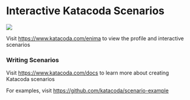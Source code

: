 # Interactive Katacoda Scenarios

[![](http://shields.katacoda.com/katacoda/enima/count.svg)](https://www.katacoda.com/enima "Get your profile on Katacoda.com")

Visit https://www.katacoda.com/enima to view the profile and interactive scenarios

### Writing Scenarios
Visit https://www.katacoda.com/docs to learn more about creating Katacoda scenarios

For examples, visit https://github.com/katacoda/scenario-example

